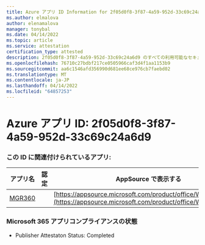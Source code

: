 ```yaml
---
title: Azure アプリ ID Information for 2f05d0f8-3f87-4a59-952d-33c69c24a6d9
ms.author: elmalova
author: elenamalova
manager: tonybal
ms.date: 04/14/2022
ms.topic: article
ms.service: attestation
certification_type: attested
description: 2f05d0f8-3f87-4a59-952d-33c69c24a6d9 のすべての利用可能なセキュリティとコンプライアンス情報。
ms.openlocfilehash: 76710c27bdbf217ce0505966caf3d4f1aa1153b9
ms.sourcegitcommit: aa6c1546afd356990d681ee68ce976cb7faebd02
ms.translationtype: MT
ms.contentlocale: ja-JP
ms.lasthandoff: 04/14/2022
ms.locfileid: "64857253"
---
```

# <a name="azure-app-id-2f05d0f8-3f87-4a59-952d-33c69c24a6d9"></a>Azure アプリ ID: 2f05d0f8-3f87-4a59-952d-33c69c24a6d9


### <a name="apps-associated-with-this-id"></a>この ID に関連付けられているアプリ:
| **アプリ名** | **認定** | **AppSource で表示する** |
|--------------|---------------|-----------------------|
| [MGR360](../forward/WA200003329.md) |  | [https://appsource.microsoft.com/product/office/WA200003329](https://appsource.microsoft.com/product/office/WA200003329) |

### <a name="microsoft-365-app-compliance-status"></a>Microsoft 365 アプリコンプライアンスの状態
- Publisher Attestaton Status: Completed
